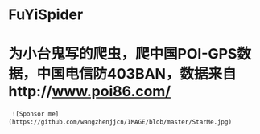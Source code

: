 # FuYiSpider
为小台鬼写的爬虫，爬中国POI-GPS数据，中国电信防403BAN，数据来自http://www.poi86.com/
==============================================================================


     
    
     ![Sponsor me](https://github.com/wangzhenjjcn/IMAGE/blob/master/StarMe.jpg)
